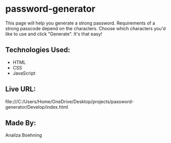 # password-generator
This page will help you generate a strong password. Requirements of a strong passcode depend on the characters. Choose which characters you'd like to use and click "Generate". It's that easy!

## Technologies Used:
* HTML
* CSS
* JavaScript

## Live URL:
file:///C:/Users/Home/OneDrive/Desktop/projects/password-generator/Develop/index.html

## Made By:
Analiza Boehning